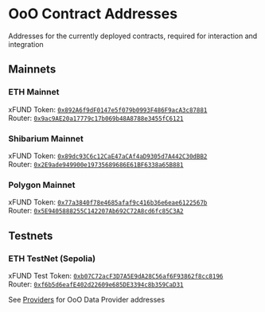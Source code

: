 # OoO Contract Addresses

Addresses for the currently deployed contracts, required for interaction and integration

## Mainnets

### ETH Mainnet

xFUND Token: [`0x892A6f9dF0147e5f079b0993F486F9acA3c87881`](https://etherscan.io/address/0x892A6f9dF0147e5f079b0993F486F9acA3c87881#code)  
Router: [`0x9ac9AE20a17779c17b069b48A8788e3455fC6121`](https://etherscan.io/address/0x9ac9AE20a17779c17b069b48A8788e3455fC6121#contracts)  

### Shibarium Mainnet

xFUND Token: [`0x89dc93C6c12CaE47aCAf4aD9305d7A442C30dBB2`](https://www.shibariumscan.io/token/0x89dc93C6c12CaE47aCAf4aD9305d7A442C30dBB2)  
Router: [`0x2E9ade949900e19735689686E61BF6338a65B881`](https://www.shibariumscan.io/address/0x2E9ade949900e19735689686E61BF6338a65B881?tab=contract)

### Polygon Mainnet

xFUND Token: [`0x77a3840f78e4685afaf9c416b36e6eae6122567b`](https://polygonscan.com/address/0x77a3840f78e4685afaf9c416b36e6eae6122567b)  
Router: [`0x5E9405888255C142207Ab692C72A8cd6fc85C3A2`](https://polygonscan.com/address/0x5E9405888255C142207Ab692C72A8cd6fc85C3A2)

## Testnets

### ETH TestNet (Sepolia)

xFUND Test Token: [`0xb07C72acF3D7A5E9dA28C56af6F93862f8cc8196`](https://sepolia.etherscan.io/address/0xb07C72acF3D7A5E9dA28C56af6F93862f8cc8196#code)  
Router: [`0xf6b5d6eafE402d22609e685DE3394c8b359CaD31`](https://sepolia.etherscan.io/address/0xf6b5d6eafE402d22609e685DE3394c8b359CaD31#code)

See [Providers](providers.md) for OoO Data Provider addresses
